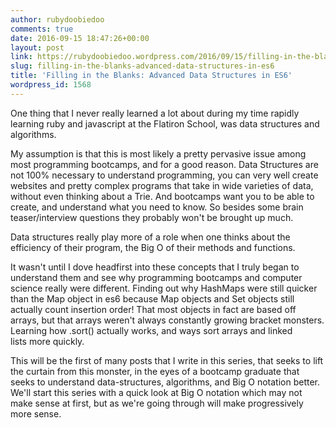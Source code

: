 ```yaml
---
author: rubydoobiedoo
comments: true
date: 2016-09-15 18:47:26+00:00
layout: post
link: https://rubydoobiedoo.wordpress.com/2016/09/15/filling-in-the-blanks-advanced-data-structures-in-es6/
slug: filling-in-the-blanks-advanced-data-structures-in-es6
title: 'Filling in the Blanks: Advanced Data Structures in ES6'
wordpress_id: 1568
---
```


One thing that I never really learned a lot about during my time rapidly learning ruby and javascript at the Flatiron School, was data structures and algorithms.

My assumption is that this is most likely a pretty pervasive issue among most programming bootcamps, and for a good reason. Data Structures are not 100% necessary to understand programming, you can very well create websites and pretty complex programs that take in wide varieties of data, without even thinking about a Trie. And bootcamps want you to be able to create, and understand what you need to know. So besides some brain teaser/interview questions they probably won't be brought up much.

Data structures really play more of a role when one thinks about the efficiency of their program, the Big O of their methods and functions.

It wasn't until I dove headfirst into these concepts that I truly began to understand them and see why programming bootcamps and computer science really were different. Finding out why HashMaps were still quicker than the Map object in es6 because Map objects and Set objects still actually count insertion order! That most objects in fact are based off arrays, but that arrays weren't always constantly growing bracket monsters. Learning how .sort() actually works, and ways sort arrays and linked lists more quickly.

This will be the first of many posts that I write in this series, that seeks to lift the curtain from this monster, in the eyes of a bootcamp graduate that seeks to understand data-structures, algorithms, and Big O notation better. We'll start this series with a quick look at Big O notation which may not make sense at first, but as we're going through will make progressively more sense.

